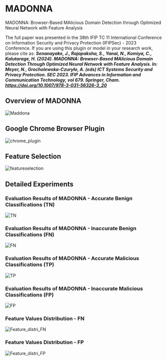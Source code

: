 # MADONNA
MADONNA: Browser-Based MAlicious Domain Detection through Optimized Neural Network with Feature Analysis

The full paper was presented in the 38th IFIP TC 11 International Conference on Information Security and Privacy Protection (IFIPSec) - 2023 Conference. If you are using this plugin or model in your research work, please cite as: **_Senanayake, J., Rajapaksha, S., Yanai, N., Komiya, C., Kalutarage, H. (2024). MADONNA: Browser-Based MAlicious Domain Detection Through Optimized Neural Network with Feature Analysis. In: Meyer, N., Grocholewska-Czuryło, A. (eds) ICT Systems Security and Privacy Protection. SEC 2023. IFIP Advances in Information and Communication Technology, vol 679. Springer, Cham. https://doi.org/10.1007/978-3-031-56326-3_20_**

## Overview of MADONNA

![Maddona](https://user-images.githubusercontent.com/102326773/223764566-a9df38e2-2cf3-4f46-aba4-fc93178e9226.png)

## Google Chrome Browser Plugin

![chrome_plugin](https://user-images.githubusercontent.com/102326773/223763876-5a2fe1c3-61c8-418a-8296-b19fb09b8b14.png)


## Feature Selection

![featureselection](https://user-images.githubusercontent.com/102326773/223765132-1461c601-8e0d-475d-b876-de6a20a12971.png)


## Detailed Experiments

### Evaluation Results of MADONNA - Accurate Benign Classifications (TN)

![TN](https://user-images.githubusercontent.com/102326773/223765795-35827e36-2ca7-44d1-ac71-a2d04fdf3121.png)

### Evaluation Results of MADONNA - Inaccurate Benign Classifications (FN)

![FN](https://user-images.githubusercontent.com/102326773/223765884-dabf8d6e-babc-4c05-a1c9-4127cae70e9b.png)

### Evaluation Results of MADONNA - Accurate Malicious Classifications (TP)

![TP](https://user-images.githubusercontent.com/102326773/223765993-b164cca3-321a-461b-99d8-cc29e2bbe622.png)

### Evaluation Results of MADONNA - Inaccurate Malicious Classifications (FP)

![FP](https://user-images.githubusercontent.com/102326773/223766085-65df10a0-13de-4e3a-8665-436f2c144377.png)

### Feature Values Distribution - FN

![Feature_distri_FN](https://user-images.githubusercontent.com/102326773/223766391-0f826ba2-1cd1-431f-a64d-6c5d618133c1.png)

### Feature Values Distribution - FP

![Feature_distri_FP](https://user-images.githubusercontent.com/102326773/223766472-6923325a-985c-44e3-926d-4b58eb916347.png)





